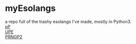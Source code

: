 [//]: # (This is the menu tingy)
# myEsolangs
a repo full of the trashy esolangs I've made, mostly in Python3. <br> 
[pP](pP/) <br>
[UPE](UPE/)<br>
[PRNGP2](PRNGP2/)
